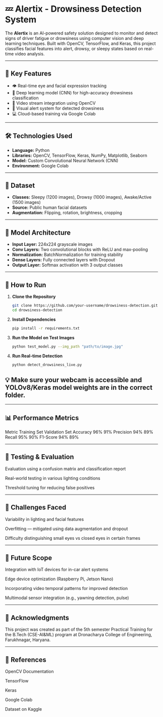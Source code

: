 # 💤 Alertix - Drowsiness Detection System

The **Alertix** is an AI-powered safety solution designed to monitor and detect signs of driver fatigue or drowsiness using computer vision and deep learning techniques. Built with OpenCV, TensorFlow, and Keras, this project classifies facial features into alert, drowsy, or sleepy states based on real-time video analysis.

---

## 📌 Key Features

- 👁️ Real-time eye and facial expression tracking
- 🤖 Deep learning model (CNN) for high-accuracy drowsiness classification
- 🎥 Video stream integration using OpenCV
- 🔔 Visual alert system for detected drowsiness
- 💻 Cloud-based training via Google Colab

---

## 🛠️ Technologies Used

- **Language:** Python
- **Libraries:** OpenCV, TensorFlow, Keras, NumPy, Matplotlib, Seaborn
- **Model:** Custom Convolutional Neural Network (CNN)
- **Environment:** Google Colab

---

## 🧠 Dataset

- **Classes:** Sleepy (1200 images), Drowsy (1000 images), Awake/Active (1500 images)
- **Source:** Public human facial datasets
- **Augmentation:** Flipping, rotation, brightness, cropping

---

## 🧱 Model Architecture

- **Input Layer:** 224x224 grayscale images
- **Conv Layers:** Two convolutional blocks with ReLU and max-pooling
- **Normalization:** BatchNormalization for training stability
- **Dense Layers:** Fully connected layers with Dropout
- **Output Layer:** Softmax activation with 3 output classes

---

## 🚀 How to Run

1. **Clone the Repository**
   ```bash
   git clone https://github.com/your-username/drowsiness-detection.git
   cd drowsiness-detection
2. **Install Dependencies**
   ```bash 
   pip install -r requirements.txt
3. **Run the Model on Test Images**
   ```bash
   python test_model.py --img_path "path/to/image.jpg"
4. **Run Real-time Detection**
   ```bash 
   python detect_drowsiness_live.py

## 💡 Make sure your webcam is accessible and YOLOv8/Keras model weights are in the correct folder.

---

## 📊 Performance Metrics
Metric	Training Set	Validation Set
Accuracy	96%	91%
Precision	94%	89%
Recall	95%	90%
F1-Score	94%	89%

---

## 🧪 Testing & Evaluation
Evaluation using a confusion matrix and classification report

Real-world testing in various lighting conditions

Threshold tuning for reducing false positives

---

## 🧩 Challenges Faced
Variability in lighting and facial features

Overfitting — mitigated using data augmentation and dropout

Difficulty distinguishing small eyes vs closed eyes in certain frames

---

## 🔮 Future Scope
Integration with IoT devices for in-car alert systems

Edge device optimization (Raspberry Pi, Jetson Nano)

Incorporating video temporal patterns for improved detection

Multimodal sensor integration (e.g., yawning detection, pulse)

---

## 🙌 Acknowledgments
This project was created as part of the 5th semester Practical Training for the B.Tech (CSE-AI&ML) program at Dronacharya College of Engineering, Farukhnagar, Haryana.

---

## 🔗 References
OpenCV Documentation

TensorFlow

Keras

Google Colab

Dataset on Kaggle
